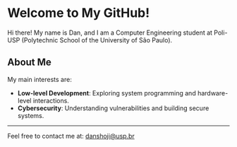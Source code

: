# Welcome to My GitHub!

Hi there! My name is Dan, and I am a Computer Engineering student at Poli-USP (Polytechnic School of the University of São Paulo).  

## About Me

My main interests are:
- **Low-level Development**: Exploring system programming and hardware-level interactions.
- **Cybersecurity**: Understanding vulnerabilities and building secure systems.

---

Feel free to contact me at: danshoji@usp.br
